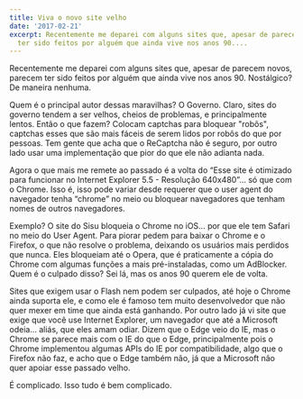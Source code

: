 ```yaml
---
title: Viva o novo site velho
date: '2017-02-21'
excerpt: Recentemente me deparei com alguns sites que, apesar de parecem novos, parecem
  ter sido feitos por alguém que ainda vive nos anos 90....
---
```




Recentemente me deparei com alguns sites que, apesar de parecem novos, parecem ter sido feitos por alguém que ainda vive nos anos 90. Nostálgico? De maneira nenhuma.

Quem é o principal autor dessas maravilhas? O Governo. Claro, sites do governo tendem a ser velhos, cheios de problemas, e principalmente lentos. Então o que fazem? Colocam captchas para bloquear "robôs", captchas esses que são mais fáceis de serem lidos por robôs do que por pessoas. Tem gente que acha que o ReCaptcha não é seguro, por outro lado usar uma implementação que pior do que ele não adianta nada.

Agora o que mais me remete ao passado é a volta do “Esse site é otimizado para funcionar no Internet Explorer 5.5 - Resolução 640x480”... só que com o Chrome. Isso é, isso pode variar desde requerer que o user agent do navegador tenha “chrome” no meio ou bloquear navegadores que tenham nomes de outros navegadores.

Exemplo? O site do Sisu bloqueia o Chrome no iOS… por que ele tem Safari no meio do User Agent. Para piorar pedem para baixar o Chrome e o Firefox, o que não resolve o problema, deixando os usuários mais perdidos que nunca. Eles bloqueiam até o Opera, que é praticamente a cópia do Chrome com algumas funções a mais pré-instaladas, como um AdBlocker. Quem é o culpado disso? Sei lá, mas os anos 90 querem ele de volta.

Sites que exigem usar o Flash nem podem ser culpados, até hoje o Chrome ainda suporta ele, e como ele é famoso tem muito desenvolvedor que não quer mexer em time que ainda está ganhando. Por outro lado já vi site que exige que você use Internet Explorer, um navegador que até a Microsoft odeia… aliás, que eles amam odiar. Dizem que o Edge veio do IE, mas o Chrome se parece mais com o IE do que o Edge, principalmente pois o Chrome implementou algumas APIs do IE por compatibilidade, algo que o Firefox não faz, e acho que o Edge também não, já que a Microsoft não quer apoiar esse passado velho.

É complicado. Isso tudo é bem complicado.